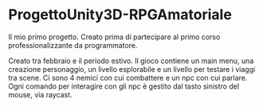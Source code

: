 # ProgettoUnity3D-RPGAmatoriale
 Il mio primo progetto. Creato prima di partecipare al primo corso professionalizzante da programmatore.

Creato tra febbraio e il periodo estivo. Il gioco contiene un main menu, una creazione personaggio, un livello esplorabile e un livello per testare i viaggi tra scene. Ci sono 4 nemici con cui combattere e un npc con cui parlare.
Ogni comando per interagire con gli npc è gestito dal tasto sinistro del mouse, via raycast.



